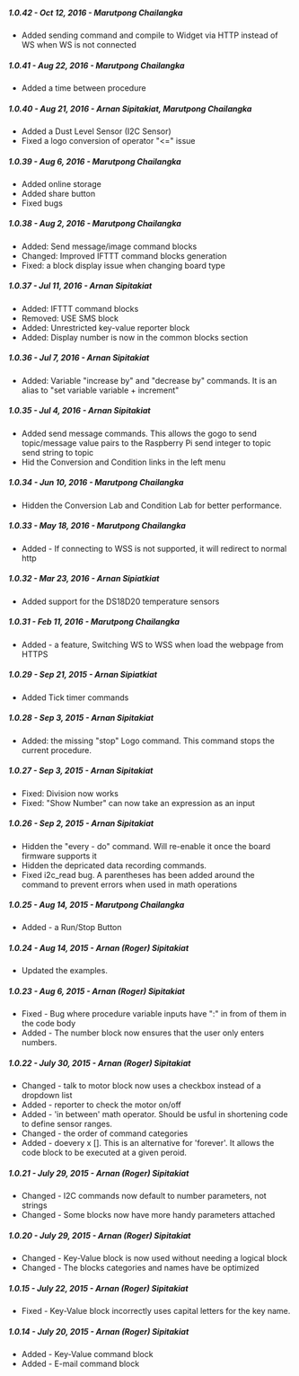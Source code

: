 ##### 1.0.42 - Oct 12, 2016 - Marutpong Chailangka- Added sending command and compile to Widget via HTTP instead of WS when WS is not connected##### 1.0.41 - Aug 22, 2016 - Marutpong Chailangka- Added a time between procedure##### 1.0.40 - Aug 21, 2016 - Arnan Sipitakiat, Marutpong Chailangka- Added a Dust Level Sensor (I2C Sensor)- Fixed a logo conversion of operator "<=" issue##### 1.0.39 - Aug 6, 2016 - Marutpong Chailangka- Added online storage- Added share button- Fixed bugs##### 1.0.38 - Aug 2, 2016 - Marutpong Chailangka- Added: Send message/image command blocks- Changed: Improved IFTTT command blocks  generation- Fixed: a block display issue when changing board type##### 1.0.37 - Jul 11, 2016 - Arnan Sipitakiat- Added: IFTTT command blocks- Removed: USE SMS block- Added: Unrestricted key-value reporter block- Added: Display number is now in the common blocks section##### 1.0.36 - Jul 7, 2016 - Arnan Sipitakiat- Added: Variable "increase by" and "decrease by" commands. It is an alias to "set variable variable + increment"##### 1.0.35 - Jul 4, 2016 - Arnan Sipitakiat- Added send message commands. This allows the gogo to send topic/message value pairs to the Raspberry Pi  send integer to topic  send string to topic- Hid the Conversion and Condition links in the left menu##### 1.0.34 - Jun 10, 2016 - Marutpong Chailangka- Hidden the Conversion Lab and Condition Lab for better performance.##### 1.0.33 - May 18, 2016 - Marutpong Chailangka- Added - If connecting to WSS is not supported, it will redirect to normal http##### 1.0.32 - Mar 23, 2016 - Arnan Sipiatkiat- Added support for the DS18D20 temperature sensors##### 1.0.31 - Feb 11, 2016 - Marutpong Chailangka- Added - a feature, Switching WS to WSS when load the webpage from HTTPS##### 1.0.29 - Sep 21, 2015 - Arnan Sipiatkiat- Added Tick timer commands##### 1.0.28 - Sep 3, 2015 - Arnan Sipitakiat- Added: the missing "stop" Logo command. This command stops the current procedure.##### 1.0.27 - Sep 3, 2015 - Arnan Sipitakiat- Fixed: Division now works- Fixed: "Show Number" can now take an expression as an input##### 1.0.26 - Sep 2, 2015 - Arnan Sipitakiat- Hidden the "every - do" command. Will re-enable it once the board firmware supports it- Hidden the depricated data recording commands.- Fixed i2c_read bug. A parentheses has been added around the command to prevent errors when used in math operations##### 1.0.25 - Aug 14, 2015 - Marutpong Chailangka- Added - a Run/Stop Button##### 1.0.24 - Aug 14, 2015 - Arnan (Roger) Sipitakiat- Updated the examples.##### 1.0.23 - Aug 6, 2015 - Arnan (Roger) Sipitakiat- Fixed - Bug where procedure variable inputs have ":" in from of them          in the code body- Added - The number block now ensures that the user only enters numbers.##### 1.0.22 - July 30, 2015 - Arnan (Roger) Sipitakiat- Changed - talk to motor block now uses a checkbox instead of a dropdown list- Added - reporter to check the motor on/off- Added - 'in between' math operator. Should be usful in shortening          code to define sensor ranges.- Changed - the order of command categories- Added - doevery x []. This is an alternative for 'forever'. It allows          the code block to be executed at a given peroid.##### 1.0.21 - July 29, 2015 - Arnan (Roger) Sipitakiat- Changed - I2C commands now default to number parameters, not strings- Changed - Some blocks now have more handy parameters attached##### 1.0.20 - July 29, 2015 - Arnan (Roger) Sipitakiat- Changed - Key-Value block is now used without needing a logical block- Changed - The blocks categories and names have be optimized##### 1.0.15 - July 22, 2015  - Arnan (Roger) Sipitakiat- Fixed - Key-Value block incorrectly uses capital letters for the key name.##### 1.0.14 - July 20, 2015  - Arnan (Roger) Sipitakiat- Added - Key-Value command block- Added - E-mail command block